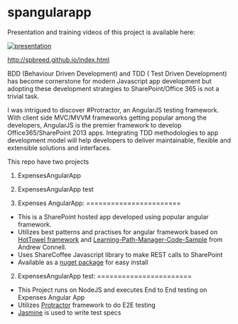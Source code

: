 spangularapp
============
Presentation and training videos of this project is available here:

[![presentation](https://spbreed.files.wordpress.com/2014/11/protractor.png?w=676)](https://spbreed.github.io/index.html)

http://spbreed.github.io/index.html

BDD (Behaviour Driven Development) and TDD ( Test Driven Development) has become cornerstone for modern Javascript app development but adopting these development strategies to SharePoint/Office 365 is not a trivial task.

I was intrigued to discover #Protractor, an AngularJS testing framework. With client side MVC/MVVM frameworks getting popular among the developers, AngularJS is the premier framework to develop Office365/SharePoint 2013 apps. Integrating TDD methodologies to app development model will help developers to deliver maintainable, flexible and extensible solutions and interfaces.

This repo have two projects
1. ExpensesAngularApp
2. ExpensesAngularApp test

1. Expenses AngularApp:
=======================
  - This is a SharePoint hosted app developed using popular angular framework. 
  - Utilizes best patterns and practises for angular framework based on [HotTowel framework](https://github.com/johnpapa/HotTowel-Angular) and [Learning-Path-Manager-Code-Sample](https://github.com/OfficeDev/Learning-Path-Manager-Code-Sample) from Andrew Connell.
  - Uses ShareCoffee Javascript library to make REST calls to SharePoint
  - Available as a [nuget package](https://www.nuget.org/packages/SPAngularAppTemplate/) for easy install

2. ExpensesAngularApp test:
=======================
  - This Project runs on NodeJS and executes End to End testing on Expenses Angular App
  - Utilizes [Protractor](https://github.com/angular/protractor) framework to do E2E testing 
  - [Jasmine](https://github.com/pivotal/jasmine) is used to write test specs

